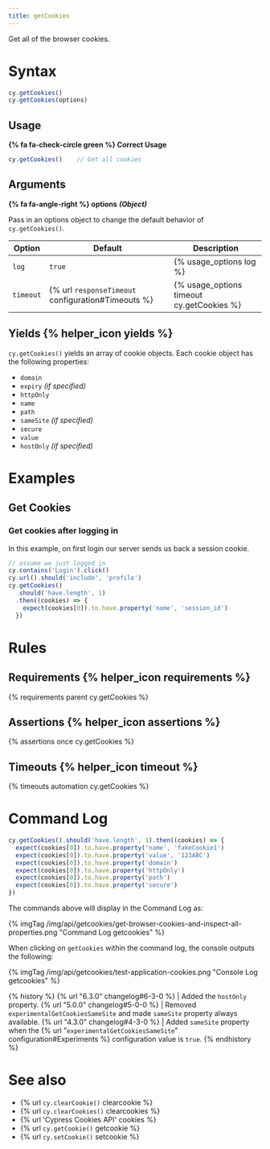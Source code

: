 ```yaml
---
title: getCookies
---
```


Get all of the browser cookies.

# Syntax

```javascript
cy.getCookies()
cy.getCookies(options)
```

## Usage

**{% fa fa-check-circle green %} Correct Usage**

```javascript
cy.getCookies()    // Get all cookies
```

## Arguments

**{% fa fa-angle-right %} options** ***(Object)***

Pass in an options object to change the default behavior of `cy.getCookies()`.

Option | Default | Description
--- | --- | ---
`log` | `true` | {% usage_options log %}
`timeout` | {% url `responseTimeout` configuration#Timeouts %} | {% usage_options timeout cy.getCookies %}

## Yields {% helper_icon yields %}

`cy.getCookies()` yields an array of cookie objects. Each cookie object has the following properties:

- `domain`
- `expiry` *(if specified)*
- `httpOnly`
- `name`
- `path`
- `sameSite` *(if specified)*
- `secure`
- `value`
- `hostOnly` *(if specified)*

# Examples

## Get Cookies

### Get cookies after logging in

In this example, on first login our server sends us back a session cookie.

```javascript
// assume we just logged in
cy.contains('Login').click()
cy.url().should('include', 'profile')
cy.getCookies()
  .should('have.length', 1)
  .then((cookies) => {
    expect(cookies[0]).to.have.property('name', 'session_id')
  })
```

# Rules

## Requirements {% helper_icon requirements %}

{% requirements parent cy.getCookies %}

## Assertions {% helper_icon assertions %}

{% assertions once cy.getCookies %}

## Timeouts {% helper_icon timeout %}

{% timeouts automation cy.getCookies %}

# Command Log

```javascript
cy.getCookies().should('have.length', 1).then((cookies) => {
  expect(cookies[0]).to.have.property('name', 'fakeCookie1')
  expect(cookies[0]).to.have.property('value', '123ABC')
  expect(cookies[0]).to.have.property('domain')
  expect(cookies[0]).to.have.property('httpOnly')
  expect(cookies[0]).to.have.property('path')
  expect(cookies[0]).to.have.property('secure')
})
```

The commands above will display in the Command Log as:

{% imgTag /img/api/getcookies/get-browser-cookies-and-inspect-all-properties.png "Command Log getcookies" %}

When clicking on `getCookies` within the command log, the console outputs the following:

{% imgTag /img/api/getcookies/test-application-cookies.png "Console Log getcookies" %}

{% history %}
{% url "6.3.0" changelog#6-3-0 %} | Added the `hostOnly` property.
{% url "5.0.0" changelog#5-0-0 %} | Removed `experimentalGetCookiesSameSite` and made `sameSite` property always available.
{% url "4.3.0" changelog#4-3-0 %} | Added `sameSite` property when the {% url "`experimentalGetCookiesSameSite`" configuration#Experiments %} configuration value is `true`.
{% endhistory %}

# See also

- {% url `cy.clearCookie()` clearcookie %}
- {% url `cy.clearCookies()` clearcookies %}
- {% url 'Cypress Cookies API' cookies %}
- {% url `cy.getCookie()` getcookie %}
- {% url `cy.setCookie()` setcookie %}
